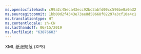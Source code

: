 ```yaml
---
ms.openlocfilehash: c99a2c45eca43ecc92bd3abfd00cc596be0a0a32
ms.sourcegitcommit: 1bb00d2f4343e73ae8d58668f02297a3cf10a4c1
ms.translationtype: HT
ms.contentlocale: zh-CN
ms.lasthandoff: 06/15/2019
ms.locfileid: "63876603"
---
```

XML 纸张规范 (XPS)